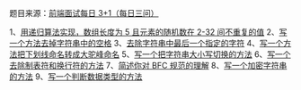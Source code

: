 题目来源：[前端面试每日 3+1（每日三问）](https://github.com/haizlin/fe-interview)

1、[用递归算法实现，数组长度为 5 且元素的随机数在 2-32 间不重复的值](https://github.com/zivenday/learning/issues/3)
2、[写一个方法去掉字符串中的空格](https://github.com/zivenday/learning/issues/6)
3、[去除字符串中最后一个指定的字符](https://github.com/zivenday/learning/issues/9)
4、[写一个方法把下划线命名转成大驼峰命名](https://github.com/zivenday/learning/issues/14)
5、[写一个把字符串大小写切换的方法](https://github.com/zivenday/learning/issues/15)
6、[写一个去除制表符和换行符的方法](https://github.com/zivenday/learning/issues/18)
7、[简述你对 BFC 规范的理解](https://github.com/zivenday/learning/issues/21)
8、[写一个加密字符串的方法](https://github.com/zivenday/learning/issues/24)
9、[写一个判断数据类型的方法](https://github.com/zivenday/learning/issues/27)

